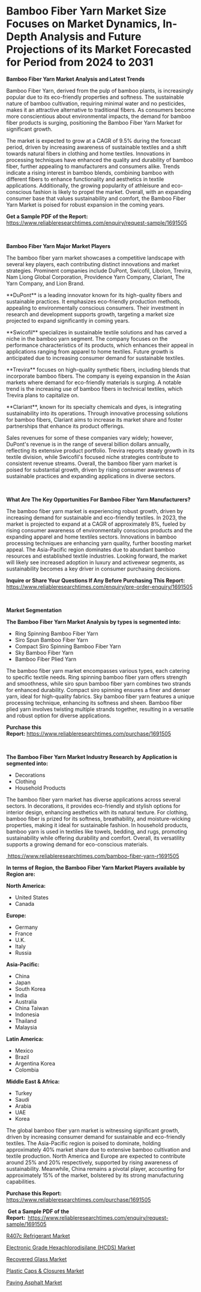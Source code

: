 <p><h1>Bamboo Fiber Yarn Market Size Focuses on Market Dynamics, In-Depth Analysis and Future Projections of its Market Forecasted for Period from 2024 to 2031</h1></p><p><strong>Bamboo Fiber Yarn Market Analysis and Latest Trends</strong></p>
<p><p>Bamboo Fiber Yarn, derived from the pulp of bamboo plants, is increasingly popular due to its eco-friendly properties and softness. The sustainable nature of bamboo cultivation, requiring minimal water and no pesticides, makes it an attractive alternative to traditional fibers. As consumers become more conscientious about environmental impacts, the demand for bamboo fiber products is surging, positioning the Bamboo Fiber Yarn Market for significant growth.</p><p>The market is expected to grow at a CAGR of 9.5% during the forecast period, driven by increasing awareness of sustainable textiles and a shift towards natural fibers in clothing and home textiles. Innovations in processing techniques have enhanced the quality and durability of bamboo fiber, further appealing to manufacturers and consumers alike. Trends indicate a rising interest in bamboo blends, combining bamboo with different fibers to enhance functionality and aesthetics in textile applications. Additionally, the growing popularity of athleisure and eco-conscious fashion is likely to propel the market. Overall, with an expanding consumer base that values sustainability and comfort, the Bamboo Fiber Yarn Market is poised for robust expansion in the coming years.</p></p>
<p><strong>Get a Sample PDF of the Report:&nbsp;</strong> <a href="https://www.reliableresearchtimes.com/enquiry/request-sample/1691505?utm_campaign=1729&utm_medium=2&utm_source=Github&utm_content=ia&utm_term=18102024&utm_id=bamboo-fiber-yarn">https://www.reliableresearchtimes.com/enquiry/request-sample/1691505</a></p>
<p>&nbsp;</p>
<p><strong>Bamboo Fiber Yarn Major Market Players</strong></p>
<p><p>The bamboo fiber yarn market showcases a competitive landscape with several key players, each contributing distinct innovations and market strategies. Prominent companies include DuPont, Swicofil, Libolon, Trevira, Nam Liong Global Corporation, Providence Yarn Company, Clariant, The Yarn Company, and Lion Brand.</p><p>**DuPont** is a leading innovator known for its high-quality fibers and sustainable practices. It emphasizes eco-friendly production methods, appealing to environmentally conscious consumers. Their investment in research and development supports growth, targeting a market size projected to expand significantly in coming years.</p><p>**Swicofil** specializes in sustainable textile solutions and has carved a niche in the bamboo yarn segment. The company focuses on the performance characteristics of its products, which enhances their appeal in applications ranging from apparel to home textiles. Future growth is anticipated due to increasing consumer demand for sustainable textiles.</p><p>**Trevira** focuses on high-quality synthetic fibers, including blends that incorporate bamboo fibers. The company is eyeing expansion in the Asian markets where demand for eco-friendly materials is surging. A notable trend is the increasing use of bamboo fibers in technical textiles, which Trevira plans to capitalize on.</p><p>**Clariant**, known for its specialty chemicals and dyes, is integrating sustainability into its operations. Through innovative processing solutions for bamboo fibers, Clariant aims to increase its market share and foster partnerships that enhance its product offerings.</p><p>Sales revenues for some of these companies vary widely; however, DuPont's revenue is in the range of several billion dollars annually, reflecting its extensive product portfolio. Trevira reports steady growth in its textile division, while Swicofil's focused niche strategies contribute to consistent revenue streams. Overall, the bamboo fiber yarn market is poised for substantial growth, driven by rising consumer awareness of sustainable practices and expanding applications in diverse sectors.</p></p>
<p>&nbsp;</p>
<p><strong>What Are The Key Opportunities For Bamboo Fiber Yarn Manufacturers?</strong></p>
<p><p>The bamboo fiber yarn market is experiencing robust growth, driven by increasing demand for sustainable and eco-friendly textiles. In 2023, the market is projected to expand at a CAGR of approximately 8%, fueled by rising consumer awareness of environmentally conscious products and the expanding apparel and home textiles sectors. Innovations in bamboo processing techniques are enhancing yarn quality, further boosting market appeal. The Asia-Pacific region dominates due to abundant bamboo resources and established textile industries. Looking forward, the market will likely see increased adoption in luxury and activewear segments, as sustainability becomes a key driver in consumer purchasing decisions.</p></p>
<p><strong>Inquire or Share Your Questions If Any Before Purchasing This Report:</strong> <a href="https://www.reliableresearchtimes.com/enquiry/pre-order-enquiry/1691505?utm_campaign=1729&utm_medium=2&utm_source=Github&utm_content=ia&utm_term=18102024&utm_id=bamboo-fiber-yarn">https://www.reliableresearchtimes.com/enquiry/pre-order-enquiry/1691505</a></p>
<p>&nbsp;</p>
<p><strong>Market Segmentation</strong></p>
<p><strong>The Bamboo Fiber Yarn Market Analysis by types is segmented into:</strong></p>
<p><ul><li>Ring Spinning Bamboo Fiber Yarn</li><li>Siro Spun Bamboo Fiber Yarn</li><li>Compact Siro Spinning Bamboo Fiber Yarn</li><li>Sky Bamboo Fiber Yarn</li><li>Bamboo Fiber Plied Yarn</li></ul></p>
<p><p>The bamboo fiber yarn market encompasses various types, each catering to specific textile needs. Ring spinning bamboo fiber yarn offers strength and smoothness, while siro spun bamboo fiber yarn combines two strands for enhanced durability. Compact siro spinning ensures a finer and denser yarn, ideal for high-quality fabrics. Sky bamboo fiber yarn features a unique processing technique, enhancing its softness and sheen. Bamboo fiber plied yarn involves twisting multiple strands together, resulting in a versatile and robust option for diverse applications.</p></p>
<p><strong>Purchase this Report:&nbsp;</strong><a href="https://www.reliableresearchtimes.com/purchase/1691505?utm_campaign=1729&utm_medium=2&utm_source=Github&utm_content=ia&utm_term=18102024&utm_id=bamboo-fiber-yarn">https://www.reliableresearchtimes.com/purchase/1691505</a></p>
<p>&nbsp;</p>
<p><strong>The Bamboo Fiber Yarn Market Industry Research by Application is segmented into:</strong></p>
<p><ul><li>Decorations</li><li>Clothing</li><li>Household Products</li></ul></p>
<p><p>The bamboo fiber yarn market has diverse applications across several sectors. In decorations, it provides eco-friendly and stylish options for interior design, enhancing aesthetics with its natural texture. For clothing, bamboo fiber is prized for its softness, breathability, and moisture-wicking properties, making it ideal for sustainable fashion. In household products, bamboo yarn is used in textiles like towels, bedding, and rugs, promoting sustainability while offering durability and comfort. Overall, its versatility supports a growing demand for eco-conscious materials.</p></p>
<p><a href="https://www.reliableresearchtimes.com/bamboo-fiber-yarn-r1691505?utm_campaign=1729&utm_medium=2&utm_source=Github&utm_content=ia&utm_term=18102024&utm_id=bamboo-fiber-yarn">&nbsp;https://www.reliableresearchtimes.com/bamboo-fiber-yarn-r1691505</a></p>
<p><strong>In terms of Region, the Bamboo Fiber Yarn Market Players available by Region are:</strong></p>
<p>
    <p> <strong> North America: </strong>
        <ul>
            <li>United States</li>
            <li>Canada</li>
        </ul>
        </p> 
    <p> <strong> Europe: </strong>
        <ul>
            <li>Germany</li>
            <li>France</li>
            <li>U.K.</li>
            <li>Italy</li>
            <li>Russia</li>
        </ul>
        </p> 
    <p> <strong> Asia-Pacific: </strong>
        <ul>
            <li>China</li>
            <li>Japan</li>
            <li>South Korea</li>
            <li>India</li>
            <li>Australia</li>
            <li>China Taiwan</li>
            <li>Indonesia</li>
            <li>Thailand</li>
            <li>Malaysia</li>
        </ul>
        </p> 
    <p> <strong> Latin America: </strong>
        <ul>
            <li>Mexico</li>
            <li>Brazil</li>
            <li>Argentina Korea</li>
            <li>Colombia</li>
        </ul>
        </p> 
    <p> <strong> Middle East & Africa: </strong>
        <ul>
            <li>Turkey</li>
            <li>Saudi</li>
            <li>Arabia</li>
            <li>UAE</li>
            <li>Korea</li>
        </ul>
    </p>
    </p>
<p><p>The global bamboo fiber yarn market is witnessing significant growth, driven by increasing consumer demand for sustainable and eco-friendly textiles. The Asia-Pacific region is poised to dominate, holding approximately 40% market share due to extensive bamboo cultivation and textile production. North America and Europe are expected to contribute around 25% and 20% respectively, supported by rising awareness of sustainability. Meanwhile, China remains a pivotal player, accounting for approximately 15% of the market, bolstered by its strong manufacturing capabilities.</p></p>
<p><strong>Purchase this Report: </strong><a href="https://www.reliableresearchtimes.com/purchase/1691505?utm_campaign=1729&utm_medium=2&utm_source=Github&utm_content=ia&utm_term=18102024&utm_id=bamboo-fiber-yarn">https://www.reliableresearchtimes.com/purchase/1691505</a></p>
<p>&nbsp;<strong>Get a Sample PDF of the Report:&nbsp;&nbsp;</strong><a href="https://www.reliableresearchtimes.com/enquiry/request-sample/1691505?utm_campaign=1729&utm_medium=2&utm_source=Github&utm_content=ia&utm_term=18102024&utm_id=bamboo-fiber-yarn">https://www.reliableresearchtimes.com/enquiry/request-sample/1691505</a></p>
<p><strong></strong></p>
<p><p><a href="https://www.linkedin.com/pulse/strategic-market-insights-global-r407c-refrigerant-2024--60kqf?utm_campaign=1729&utm_medium=2&utm_source=Github&utm_content=ia&utm_term=18102024&utm_id=bamboo-fiber-yarn">R407c Refrigerant Market</a></p><p><a href="https://github.com/sumonsky0m/Market-Research-Report-List-1/blob/main/electronic-grade-hexachlorodisilane-hcds-market.md?utm_campaign=1729&utm_medium=2&utm_source=Github&utm_content=ia&utm_term=18102024&utm_id=bamboo-fiber-yarn">Electronic Grade Hexachlorodisilane (HCDS) Market</a></p><p><a href="https://www.linkedin.com/pulse/trends-global-recovered-glass-market-forecast-analysis-2024-nanpf?utm_campaign=1729&utm_medium=2&utm_source=Github&utm_content=ia&utm_term=18102024&utm_id=bamboo-fiber-yarn">Recovered Glass Market</a></p><p><a href="https://www.linkedin.com/pulse/opportunities-challenges-plastic-caps-closures-market-strategic-jqkvf?utm_campaign=1729&utm_medium=2&utm_source=Github&utm_content=ia&utm_term=18102024&utm_id=bamboo-fiber-yarn">Plastic Caps & Closures Market</a></p><p><a href="https://www.linkedin.com/pulse/paving-asphalt-market-overview-global-trends-future-prospects-xhzkf?utm_campaign=1729&utm_medium=2&utm_source=Github&utm_content=ia&utm_term=18102024&utm_id=bamboo-fiber-yarn">Paving Asphalt Market</a></p></p>